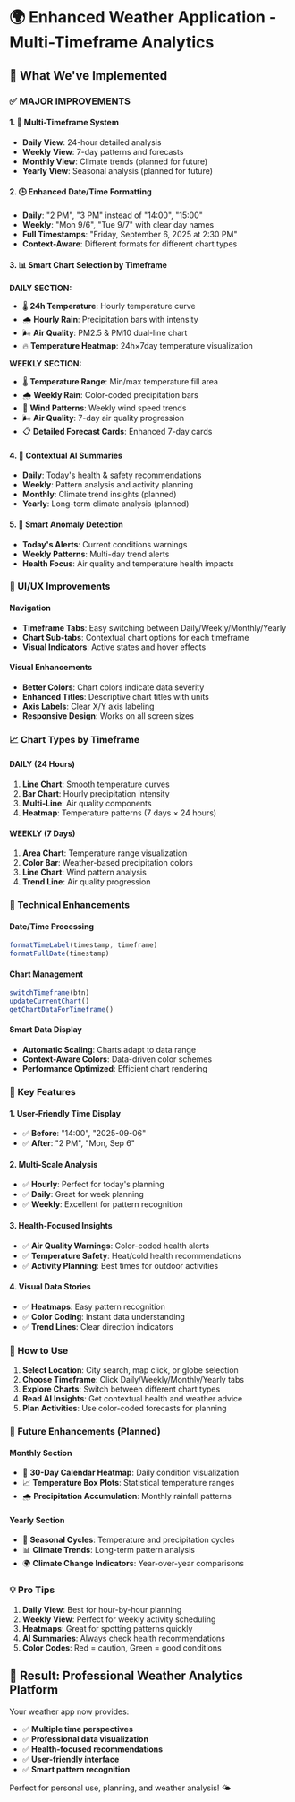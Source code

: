 # 🌍 **Enhanced Weather Application - Multi-Timeframe Analytics**

## 🎯 **What We've Implemented**

### **✅ MAJOR IMPROVEMENTS**

#### **1. 📅 Multi-Timeframe System**
- **Daily View**: 24-hour detailed analysis
- **Weekly View**: 7-day patterns and forecasts  
- **Monthly View**: Climate trends (planned for future)
- **Yearly View**: Seasonal analysis (planned for future)

#### **2. 🕒 Enhanced Date/Time Formatting**
- **Daily**: "2 PM", "3 PM" instead of "14:00", "15:00"
- **Weekly**: "Mon 9/6", "Tue 9/7" with clear day names
- **Full Timestamps**: "Friday, September 6, 2025 at 2:30 PM"
- **Context-Aware**: Different formats for different chart types

#### **3. 📊 Smart Chart Selection by Timeframe**

**DAILY SECTION:**
- 🌡️ **24h Temperature**: Hourly temperature curve
- 🌧️ **Hourly Rain**: Precipitation bars with intensity
- 🌬️ **Air Quality**: PM2.5 & PM10 dual-line chart
- 🔥 **Temperature Heatmap**: 24h×7day temperature visualization

**WEEKLY SECTION:**
- 🌡️ **Temperature Range**: Min/max temperature fill area
- 🌧️ **Weekly Rain**: Color-coded precipitation bars
- 💨 **Wind Patterns**: Weekly wind speed trends
- 🌬️ **Air Quality**: 7-day air quality progression
- 📋 **Detailed Forecast Cards**: Enhanced 7-day cards

#### **4. 🤖 Contextual AI Summaries**
- **Daily**: Today's health & safety recommendations
- **Weekly**: Pattern analysis and activity planning
- **Monthly**: Climate trend insights (planned)
- **Yearly**: Long-term climate analysis (planned)

#### **5. 🚨 Smart Anomaly Detection**
- **Today's Alerts**: Current conditions warnings
- **Weekly Patterns**: Multi-day trend alerts
- **Health Focus**: Air quality and temperature health impacts

### **🎨 UI/UX Improvements**

#### **Navigation**
- **Timeframe Tabs**: Easy switching between Daily/Weekly/Monthly/Yearly
- **Chart Sub-tabs**: Contextual chart options for each timeframe
- **Visual Indicators**: Active states and hover effects

#### **Visual Enhancements**
- **Better Colors**: Chart colors indicate data severity
- **Enhanced Titles**: Descriptive chart titles with units
- **Axis Labels**: Clear X/Y axis labeling
- **Responsive Design**: Works on all screen sizes

### **📈 Chart Types by Timeframe**

#### **DAILY (24 Hours)**
1. **Line Chart**: Smooth temperature curves
2. **Bar Chart**: Hourly precipitation intensity
3. **Multi-Line**: Air quality components
4. **Heatmap**: Temperature patterns (7 days × 24 hours)

#### **WEEKLY (7 Days)**
1. **Area Chart**: Temperature range visualization
2. **Color Bar**: Weather-based precipitation colors
3. **Line Chart**: Wind pattern analysis
4. **Trend Line**: Air quality progression

### **🚀 Technical Enhancements**

#### **Date/Time Processing**
```javascript
formatTimeLabel(timestamp, timeframe)
formatFullDate(timestamp)
```

#### **Chart Management**
```javascript
switchTimeframe(btn)
updateCurrentChart()
getChartDataForTimeframe()
```

#### **Smart Data Display**
- **Automatic Scaling**: Charts adapt to data range
- **Context-Aware Colors**: Data-driven color schemes
- **Performance Optimized**: Efficient chart rendering

### **🌟 Key Features**

#### **1. User-Friendly Time Display**
- ✅ **Before**: "14:00", "2025-09-06"
- ✅ **After**: "2 PM", "Mon, Sep 6"

#### **2. Multi-Scale Analysis**
- ✅ **Hourly**: Perfect for today's planning
- ✅ **Daily**: Great for week planning
- ✅ **Weekly**: Excellent for pattern recognition

#### **3. Health-Focused Insights**
- ✅ **Air Quality Warnings**: Color-coded health alerts
- ✅ **Temperature Safety**: Heat/cold health recommendations
- ✅ **Activity Planning**: Best times for outdoor activities

#### **4. Visual Data Stories**
- ✅ **Heatmaps**: Easy pattern recognition
- ✅ **Color Coding**: Instant data understanding
- ✅ **Trend Lines**: Clear direction indicators

### **📱 How to Use**

1. **Select Location**: City search, map click, or globe selection
2. **Choose Timeframe**: Click Daily/Weekly/Monthly/Yearly tabs
3. **Explore Charts**: Switch between different chart types
4. **Read AI Insights**: Get contextual health and weather advice
5. **Plan Activities**: Use color-coded forecasts for planning

### **🔮 Future Enhancements (Planned)**

#### **Monthly Section**
- 📅 **30-Day Calendar Heatmap**: Daily condition visualization
- 📈 **Temperature Box Plots**: Statistical temperature ranges
- 🌧️ **Precipitation Accumulation**: Monthly rainfall patterns

#### **Yearly Section**
- 🔄 **Seasonal Cycles**: Temperature and precipitation cycles
- 📊 **Climate Trends**: Long-term pattern analysis
- 🌍 **Climate Change Indicators**: Year-over-year comparisons

### **💡 Pro Tips**

1. **Daily View**: Best for hour-by-hour planning
2. **Weekly View**: Perfect for weekly activity scheduling
3. **Heatmaps**: Great for spotting patterns quickly
4. **AI Summaries**: Always check health recommendations
5. **Color Codes**: Red = caution, Green = good conditions

## 🎉 **Result: Professional Weather Analytics Platform**

Your weather app now provides:
- ✅ **Multiple time perspectives**
- ✅ **Professional data visualization**
- ✅ **Health-focused recommendations**
- ✅ **User-friendly interface**
- ✅ **Smart pattern recognition**

Perfect for personal use, planning, and weather analysis! 🌤️
